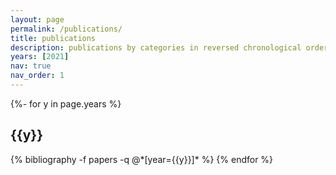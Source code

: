```yaml
---
layout: page
permalink: /publications/
title: publications
description: publications by categories in reversed chronological order. generated by jekyll-scholar.
years: [2021]
nav: true
nav_order: 1
---
```


<div class="publications">

{%- for y in page.years %}
  <h2 class="year">{{y}}</h2>
  {% bibliography -f papers -q @*[year={{y}}]* %}
{% endfor %}

</div>
